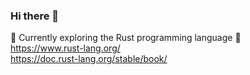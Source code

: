 ### Hi there 👋
🦀 Currently exploring the Rust programming language 🦀  
https://www.rust-lang.org/  
https://doc.rust-lang.org/stable/book/  
